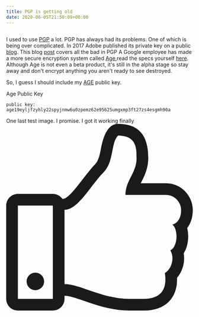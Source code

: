 ```yaml
---
title: PGP is getting old
date: 2020-06-05T21:50:09+00:00
---
```

<img
   data-src="https://res.cloudinary.com/paulportfolio/image/upload/w_auto,c_scale,q_auto,f_auto,dpr_auto/v1591394103/matrix-image.jpg"
alt=""
class="cld-responsive" />




I used to use  [PGP](https://en.wikipedia.org/wiki/Pretty_Good_Privacy) a lot.
PGP has always had its problems. One of which is being over complicated. In 2017 Adobe published its private key on a public [blog](https://arstechnica.com/information-technology/2017/09/in-spectacular-fail-adobe-security-team-posts-private-pgp-key-on-blog/). This blog [post](https://latacora.micro.blog/2019/07/16/the-pgp-problem.html) covers all the bad in PGP
A Google employee has made a more secure encryption system called [Age](https://github.com/FiloSottile/age),read the specs yourself [here](http://bit.ly/2t225DS).
Although Age is not even a beta product, it's still in the alpha stage so stay away and don't encrypt anything you aren't ready to see destroyed.

So, I guess I should include my [AGE](https://github.com/FiloSottile/age) public key.

Age Public Key


<pre><code>public key: age19eyljfzyhly22spyjnmw6u0zpemz62e95625umgxmp3ft27zs4esgmh90a</code></pre>



One last test image. I promise. I got it working finally <svg aria-hidden="true" focusable="false" data-prefix="fal" data-icon="thumbs-up" class="svg-inline--fa fa-thumbs-up fa-w-16" role="img" xmlns="http://www.w3.org/2000/svg" viewBox="0 0 512 512"><path fill="currentColor" d="M496.656 285.683C506.583 272.809 512 256 512 235.468c-.001-37.674-32.073-72.571-72.727-72.571h-70.15c8.72-17.368 20.695-38.911 20.695-69.817C389.819 34.672 366.518 0 306.91 0c-29.995 0-41.126 37.918-46.829 67.228-3.407 17.511-6.626 34.052-16.525 43.951C219.986 134.75 184 192 162.382 203.625c-2.189.922-4.986 1.648-8.032 2.223C148.577 197.484 138.931 192 128 192H32c-17.673 0-32 14.327-32 32v256c0 17.673 14.327 32 32 32h96c17.673 0 32-14.327 32-32v-8.74c32.495 0 100.687 40.747 177.455 40.726 5.505.003 37.65.03 41.013 0 59.282.014 92.255-35.887 90.335-89.793 15.127-17.727 22.539-43.337 18.225-67.105 12.456-19.526 15.126-47.07 9.628-69.405zM32 480V224h96v256H32zm424.017-203.648C472 288 472 336 450.41 347.017c13.522 22.76 1.352 53.216-15.015 61.996 8.293 52.54-18.961 70.606-57.212 70.974-3.312.03-37.247 0-40.727 0-72.929 0-134.742-40.727-177.455-40.727V235.625c37.708 0 72.305-67.939 106.183-101.818 30.545-30.545 20.363-81.454 40.727-101.817 50.909 0 50.909 35.517 50.909 61.091 0 42.189-30.545 61.09-30.545 101.817h111.999c22.73 0 40.627 20.364 40.727 40.727.099 20.363-8.001 36.375-23.984 40.727zM104 432c0 13.255-10.745 24-24 24s-24-10.745-24-24 10.745-24 24-24 24 10.745 24 24z"></path></svg>

<img
data-src="https://res.cloudinary.com/paulportfolio/image/upload/w_auto,c_scale/f_auto,q_auto,g_auto,dpr_auto/v1592484787/11ty/P90390847_highRes_the-bmw-7-series-05--2.jpg"
alt=""
class="cld-responsive" />
